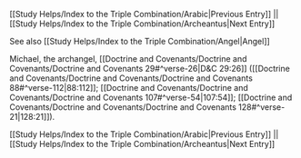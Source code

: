 [[Study Helps/Index to the Triple Combination/Arabic|Previous Entry]]  ||  [[Study Helps/Index to the Triple Combination/Archeantus|Next Entry]]

 See also [[Study Helps/Index to the Triple Combination/Angel|Angel]]

 Michael, the archangel, [[Doctrine and Covenants/Doctrine and Covenants/Doctrine and Covenants 29#^verse-26|D&C 29:26]] ([[Doctrine and Covenants/Doctrine and Covenants/Doctrine and Covenants 88#^verse-112|88:112]]; [[Doctrine and Covenants/Doctrine and Covenants/Doctrine and Covenants 107#^verse-54|107:54]]; [[Doctrine and Covenants/Doctrine and Covenants/Doctrine and Covenants 128#^verse-21|128:21]]).

[[Study Helps/Index to the Triple Combination/Arabic|Previous Entry]]  ||  [[Study Helps/Index to the Triple Combination/Archeantus|Next Entry]]